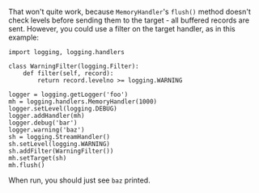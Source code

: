 That won't quite work, because `MemoryHandler`'s `flush()` method doesn't check levels before sending them to the target - all buffered records are sent. However, you could use a filter on the target handler, as in this example:


    import logging, logging.handlers
    
    class WarningFilter(logging.Filter):
        def filter(self, record):
            return record.levelno >= logging.WARNING
    
    logger = logging.getLogger('foo')
    mh = logging.handlers.MemoryHandler(1000)
    logger.setLevel(logging.DEBUG)
    logger.addHandler(mh)
    logger.debug('bar')
    logger.warning('baz')
    sh = logging.StreamHandler()
    sh.setLevel(logging.WARNING)
    sh.addFilter(WarningFilter())
    mh.setTarget(sh)
    mh.flush()

When run, you should just see `baz` printed.